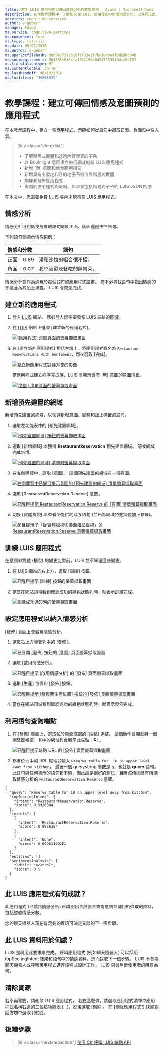 ```yaml
---
title: 建立 LUIS 應用程式以傳回情感分析的教學課程 - Azure | Microsoft Docs
description: 在本教學課程中，了解如何在 LUIS 應用程式中新增情感分析，以分析正面、負面和中性看法的語句。
services: cognitive-services
author: v-geberr
manager: kaiqb
ms.service: cognitive-services
ms.component: luis
ms.topic: tutorial
ms.date: 05/07/2018
ms.author: v-geberr
ms.openlocfilehash: d000637312619fc493e2f7bad8e8edf0d8d0d94b
ms.sourcegitcommit: 301855e018cfa1984198e045872539f04ce0e707
ms.translationtype: HT
ms.contentlocale: zh-TW
ms.lasthandoff: 06/19/2018
ms.locfileid: "36265329"
---
```

# <a name="tutorial-create-app-that-returns-sentiment-along-with-intent-prediction"></a>教學課程：建立可傳回情感及意圖預測的應用程式
在本教學課程中，建立一個應用程式，示範如何從語句中擷取正面、負面和中性人氣。

<!-- green checkmark -->
> [!div class="checklist"]
> * 了解階層式實體和透過內容學習的子系 
> * 以 Bookflight 意圖建立旅行網域的新 LUIS 應用程式
> * 新增 [無] 意圖和新增範例語句
> * 新增具有出發地和目的地子系的位置階層式實體
> * 訓練和發佈應用程式
> * 查詢的應用程式的端點，以查看包括階層式子系的 LUIS JSON 回應 

在本文中，您需要免費 [LUIS][LUIS] 帳戶才能撰寫 LUIS 應用程式。

## <a name="sentiment-analysis"></a>情感分析
情感分析可判斷使用者的語句屬於正面、負面還是中性語句。 

下列語句會顯示情感範例：

|情感和分數|語句|
|:--|--|
|正面 - 0.89 |湯和沙拉的組合很不錯。|
|負面 - 0.07 |我不喜歡晚餐吃的開胃菜。|

情感分析會作為適用於每個語句的應用程式設定。 您不必尋找語句中指出情感的字組並為其加上標籤。 LUIS 會幫您完成。

## <a name="create-a-new-app"></a>建立新的應用程式
1. 登入 [LUIS][LUIS] 網站。 務必登入您需要發佈 LUIS 端點的[區域][LUIS-regions]。

2. 在 [LUIS][LUIS] 網站上選取 [建立新的應用程式]。 

    [![](media/luis-quickstart-intent-and-sentiment-analysis/app-list.png "[應用程式] 清單頁面的螢幕擷取畫面")](media/luis-quickstart-intent-and-sentiment-analysis/app-list.png#lightbox)

3. 在 [建立新的應用程式] 對話方塊上，將應用程式命名為 `Restaurant Reservations With Sentiment`，然後選取 [完成]。 

    ![建立新應用程式對話方塊的影像](./media/luis-quickstart-intent-and-sentiment-analysis/create-app-ddl.png)

    當應用程式建立程序完成時，LUIS 會顯示含有 [無] 意圖的意圖清單。

    [![](media/luis-quickstart-intent-and-sentiment-analysis/intents-list.png "[意圖] 清單頁面的螢幕擷取畫面")](media/luis-quickstart-intent-and-sentiment-analysis/intents-list.png#lightbox)

## <a name="add-a-prebuilt-domain"></a>新增預先建置的網域
新增預先建置的網域，以快速新增意圖、實體和加上標籤的語句。

1. 選取左功能表中的 [預先建置網域]。

    [ ![[預先建置網域] 按鈕的螢幕擷取畫面](./media/luis-quickstart-intent-and-sentiment-analysis/prebuilt-domains-button-inline.png)](./media/luis-quickstart-intent-and-sentiment-analysis/prebuilt-domains-button-expanded.png#lightbox)

2. 選取 [新增網域] 以獲得 **RestaurantReservation** 預先建置網域。 等候網域完成新增。

    [ ![[預先建置的網域] 清單的螢幕擷取畫面](./media/luis-quickstart-intent-and-sentiment-analysis/prebuilt-domains-list-inline.png)](./media/luis-quickstart-intent-and-sentiment-analysis/prebuilt-domains-list-expanded.png#lightbox)

3. 在左側導覽中，選取 [意圖]。 這個預先建置的網域有一個意圖。

    [ ![左側導覽中已醒目提示意圖的 [預先建置的網域] 清單螢幕擷取畫面](./media/luis-quickstart-intent-and-sentiment-analysis/prebuilt-domains-list-domain-added-expanded.png)](./media/luis-quickstart-intent-and-sentiment-analysis/prebuilt-domains-list-domain-added-expanded.png#lightbox)

4.  選取 [RestaurantReservation.Reserve] 意圖。 

    [ ![已醒目提示 RestaurantReservation.Reserve 的 [意圖] 清單螢幕擷取畫面](./media/luis-quickstart-intent-and-sentiment-analysis/select-intent.png)](./media/luis-quickstart-intent-and-sentiment-analysis/select-intent.png#lightbox)

5. 切換 [實體檢視] 以查看所提供的眾多語句 (並已為網域特定實體加上標籤)。

    [ ![醒目提示了「從實體檢視切換至權杖檢視」的 RestaurantReservation.Reserve 意圖螢幕擷取畫面](./media/luis-quickstart-intent-and-sentiment-analysis/utterance-list-inline.png)](./media/luis-quickstart-intent-and-sentiment-analysis/utterance-list-expanded.png#lightbox)

## <a name="train-the-luis-app"></a>訓練 LUIS 應用程式
在意圖和實體 (模型) 的變更定型前，LUIS 並不知道這些變更。 

1. 在 LUIS 網站的右上方，選取 [訓練] 按鈕。

    ![已醒目提示 [訓練] 按鈕的螢幕擷取畫面](./media/luis-quickstart-intent-and-sentiment-analysis/train-button-expanded.png)

2. 當您在網站頂端看到確認成功的綠色狀態列時，就表示訓練完成。

    ![訓練成功通知列的螢幕擷取畫面 ](./media/luis-quickstart-intent-and-sentiment-analysis/trained-expanded.png)

## <a name="configure-app-to-include-sentiment-analysis"></a>設定應用程式以納入情感分析
[發佈] 頁面上會啟用情感分析。 

1. 選取右上方導覽列中的 [發佈]。

    ![已展開 [發佈] 按鈕的 [意圖] 頁面螢幕擷取畫面 ](./media/luis-quickstart-intent-and-sentiment-analysis/publish-expanded.png)

2. 選取 [啟用情感分析]。

    ![已醒目提示 [啟用情感分析] 的 [發佈] 頁面螢幕擷取畫面 ](./media/luis-quickstart-intent-and-sentiment-analysis/enable-sentiment-expanded.png)

3. 選取 [生產] 位置和 [發佈] 按鈕。

    [![](media/luis-quickstart-intent-and-sentiment-analysis/publish-to-production-inline.png "已醒目提示 [發佈至生產位置] 按鈕的 [發佈] 頁面螢幕擷取畫面")](media/luis-quickstart-intent-and-sentiment-analysis/publish-to-production-expanded.png#lightbox)

4. 當您在網站頂端看到確認成功的綠色狀態列時，就表示發佈完成。

## <a name="query-the-endpoint-with-an-utterance"></a>利用語句查詢端點

1. 在 [發佈] 頁面上，選取位於頁面底部的 [端點] 連結。 這個動作會開啟另一個瀏覽器視窗，其中的網址列會顯示此端點 URL。 

    ![已醒目提示端點 URL 的 [發佈] 頁面螢幕擷取畫面](media/luis-quickstart-intent-and-sentiment-analysis/endpoint-url-inline.png)

2. 移至位址中的 URL 尾端並輸入 `Reserve table for  10 on upper level away from kitchen`。 最後一個 querystring 參數是 `q`，也就是 **query** 語句。 此語句與任何標示的語句都不同，因此這是很好的測試，且應該傳回具有所擷取情感分析的 `RestaurantReservation.Reserve` 意圖。

```
{
  "query": "Reserve table for 10 on upper level away from kitchen",
  "topScoringIntent": {
    "intent": "RestaurantReservation.Reserve",
    "score": 0.9926384
  },
  "intents": [
    {
      "intent": "RestaurantReservation.Reserve",
      "score": 0.9926384
    },
    {
      "intent": "None",
      "score": 0.00961109251
    }
  ],
  "entities": [],
  "sentimentAnalysis": {
    "label": "neutral",
    "score": 0.5
  }
}
```

## <a name="what-has-this-luis-app-accomplished"></a>此 LUIS 應用程式有何成就？
此應用程式 (已啟用情感分析) 已識別出自然語言查詢意圖並傳回所擷取的資料，包括整體情感分數。 

您的聊天機器人現在有足夠的資訊可決定交談的下一個步驟。 

## <a name="where-is-this-luis-data-used"></a>此 LUIS 資料用於何處？ 
LUIS 是利用此要求來完成。 呼叫應用程式 (例如聊天機器人) 可以採用 topScoringIntent 結果和語句中的情感資料，進而採取下一個步驟。 LUIS 不會為聊天機器人或呼叫應用程式進行該程式設計工作。 LUIS 只會判斷使用者的用意為何。 

## <a name="clean-up-resources"></a>清除資源
若不再需要，請刪除 LUIS 應用程式。 若要這麼做，請選取應用程式清單中應用程式名稱右邊的三個點功能表 (...)，然後選取 [刪除]。 在 [刪除應用程式?] 快顯對話方塊中選取 [確定]。

## <a name="next-steps"></a>後續步驟

> [!div class="nextstepaction"] 
> [使用 C# 呼叫 LUIS 端點 API](luis-get-started-cs-get-intent.md) 

<!--References-->
[LUIS]: https://docs.microsoft.com/azure/cognitive-services/luis/luis-reference-regions#luis-website
[LUIS-regions]: https://docs.microsoft.com/azure/cognitive-services/luis/luis-reference-regions#publishing-regions
